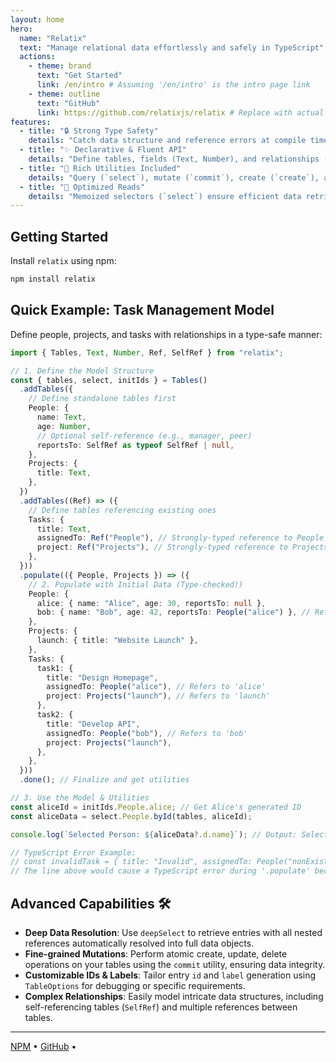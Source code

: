 ```yaml
---
layout: home
hero:
  name: "Relatix"
  text: "Manage relational data effortlessly and safely in TypeScript"
  actions:
    - theme: brand
      text: "Get Started"
      link: /en/intro # Assuming '/en/intro' is the intro page link
    - theme: outline
      text: "GitHub"
      link: https://github.com/relatixjs/relatix # Replace with actual GitHub link
features:
  - title: "🔒 Strong Type Safety"
    details: "Catch data structure and reference errors at compile time, not runtime. Zero hidden `any` for reliable code."
  - title: "✨ Declarative & Fluent API"
    details: "Define tables, fields (Text, Number), and relationships (Ref, SelfRef) intuitively. Build models step-by-step."
  - title: "🔧 Rich Utilities Included"
    details: "Query (`select`), mutate (`commit`), create (`create`), and resolve nested references (`deepSelect`) out-of-the-box."
  - title: "🚀 Optimized Reads"
    details: "Memoized selectors (`select`) ensure efficient data retrieval, recalculating only when necessary."
---
```


## Getting Started

Install `relatix` using npm:

```bash
npm install relatix
```

## Quick Example: Task Management Model

Define people, projects, and tasks with relationships in a type-safe manner:

```typescript
import { Tables, Text, Number, Ref, SelfRef } from "relatix";

// 1. Define the Model Structure
const { tables, select, initIds } = Tables()
  .addTables({
    // Define standalone tables first
    People: {
      name: Text,
      age: Number,
      // Optional self-reference (e.g., manager, peer)
      reportsTo: SelfRef as typeof SelfRef | null,
    },
    Projects: {
      title: Text,
    },
  })
  .addTables((Ref) => ({
    // Define tables referencing existing ones
    Tasks: {
      title: Text,
      assignedTo: Ref("People"), // Strongly-typed reference to People table
      project: Ref("Projects"), // Strongly-typed reference to Projects table
    },
  }))
  .populate(({ People, Projects }) => ({
    // 2. Populate with Initial Data (Type-checked!)
    People: {
      alice: { name: "Alice", age: 30, reportsTo: null },
      bob: { name: "Bob", age: 42, reportsTo: People("alice") }, // Refers to 'alice'
    },
    Projects: {
      launch: { title: "Website Launch" },
    },
    Tasks: {
      task1: {
        title: "Design Homepage",
        assignedTo: People("alice"), // Refers to 'alice'
        project: Projects("launch"), // Refers to 'launch'
      },
      task2: {
        title: "Develop API",
        assignedTo: People("bob"), // Refers to 'bob'
        project: Projects("launch"),
      },
    },
  }))
  .done(); // Finalize and get utilities

// 3. Use the Model & Utilities
const aliceId = initIds.People.alice; // Get Alice's generated ID
const aliceData = select.People.byId(tables, aliceId);

console.log(`Selected Person: ${aliceData?.d.name}`); // Output: Selected Person: Alice

// TypeScript Error Example:
// const invalidTask = { title: "Invalid", assignedTo: People("nonExistent"), project: Projects("launch") };
// The line above would cause a TypeScript error during '.populate' because "nonExistent" isn't defined.
```

## Advanced Capabilities 🛠️

- **Deep Data Resolution**: Use `deepSelect` to retrieve entries with all nested references automatically resolved into full data objects.
- **Fine-grained Mutations**: Perform atomic create, update, delete operations on your tables using the `commit` utility, ensuring data integrity.
- **Customizable IDs & Labels**: Tailor entry `id` and `label` generation using `TableOptions` for debugging or specific requirements.
- **Complex Relationships**: Easily model intricate data structures, including self-referencing tables (`SelfRef`) and multiple references between tables.

---

<p class="home-footer">
  <a href="https://www.npmjs.com/package/relatix" target="_blank">NPM</a>
  •
  <a href="https://github.com/relatixjs/relatix" target="_blank">GitHub</a>
  •
</p>
